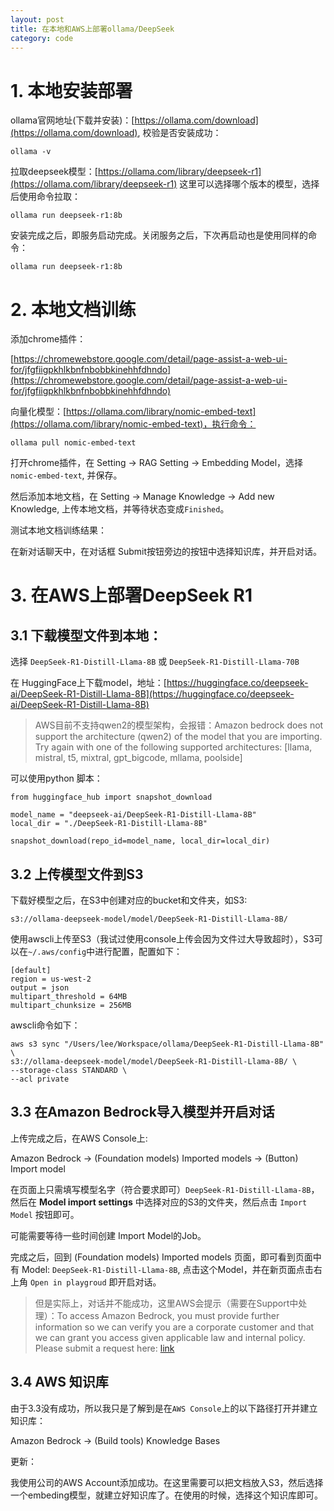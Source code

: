 ```yaml
---
layout: post
title: 在本地和AWS上部署ollama/DeepSeek
category: code
---
```


# 1. 本地安装部署

ollama官网地址(下载并安装)：[https://ollama.com/download](https://ollama.com/download), 校验是否安装成功：
```
ollama -v
```

拉取deepseek模型：[https://ollama.com/library/deepseek-r1](https://ollama.com/library/deepseek-r1) 这里可以选择哪个版本的模型，选择后使用命令拉取：
```
ollama run deepseek-r1:8b
```

安装完成之后，即服务启动完成。关闭服务之后，下次再启动也是使用同样的命令：
```
ollama run deepseek-r1:8b
```

# 2. 本地文档训练

添加chrome插件：

[https://chromewebstore.google.com/detail/page-assist-a-web-ui-for/jfgfiigpkhlkbnfnbobbkinehhfdhndo](https://chromewebstore.google.com/detail/page-assist-a-web-ui-for/jfgfiigpkhlkbnfnbobbkinehhfdhndo)

向量化模型：[https://ollama.com/library/nomic-embed-text](https://ollama.com/library/nomic-embed-text)，执行命令：
```
ollama pull nomic-embed-text
```

打开chrome插件，在 Setting -> RAG Setting -> Embedding Model，选择 `nomic-embed-text`, 并保存。

然后添加本地文档，在 Setting -> Manage Knowledge -> Add new Knowledge, 上传本地文档，并等待状态变成`Finished`。

测试本地文档训练结果：

在新对话聊天中，在对话框 Submit按钮旁边的按钮中选择知识库，并开启对话。

# 3. 在AWS上部署DeepSeek R1

## 3.1 下载模型文件到本地：

选择 `DeepSeek-R1-Distill-Llama-8B` 或 `DeepSeek-R1-Distill-Llama-70B`


在 HuggingFace上下载model，地址：[https://huggingface.co/deepseek-ai/DeepSeek-R1-Distill-Llama-8B](https://huggingface.co/deepseek-ai/DeepSeek-R1-Distill-Llama-8B)

> AWS目前不支持qwen2的模型架构，会报错：Amazon bedrock does not support the architecture (qwen2) of the model that you are importing. Try again with one of the following supported architectures: [llama, mistral, t5, mixtral, gpt_bigcode, mllama, poolside]

可以使用python 脚本：
```
from huggingface_hub import snapshot_download

model_name = "deepseek-ai/DeepSeek-R1-Distill-Llama-8B"
local_dir = "./DeepSeek-R1-Distill-Llama-8B"

snapshot_download(repo_id=model_name, local_dir=local_dir)
```

## 3.2 上传模型文件到S3

下载好模型之后，在S3中创建对应的bucket和文件夹，如S3: 
```
s3://ollama-deepseek-model/model/DeepSeek-R1-Distill-Llama-8B/
```

使用awscli上传至S3（我试过使用console上传会因为文件过大导致超时），S3可以在`~/.aws/config`中进行配置，配置如下：

```
[default]
region = us-west-2
output = json
multipart_threshold = 64MB
multipart_chunksize = 256MB
```

awscli命令如下：
```
aws s3 sync "/Users/lee/Workspace/ollama/DeepSeek-R1-Distill-Llama-8B" \
s3://ollama-deepseek-model/model/DeepSeek-R1-Distill-Llama-8B/ \
--storage-class STANDARD \
--acl private
```

## 3.3 在Amazon Bedrock导入模型并开启对话

上传完成之后，在AWS Console上:

Amazon Bedrock -> (Foundation models) Imported models -> (Button) Import model

在页面上只需填写模型名字（符合要求即可）`DeepSeek-R1-Distill-Llama-8B`，然后在 **Model import settings** 中选择对应的S3的文件夹，然后点击 `Import Model` 按钮即可。

可能需要等待一些时间创建 Import Model的Job。

完成之后，回到 (Foundation models) Imported models 页面，即可看到页面中有 Model: `DeepSeek-R1-Distill-Llama-8B`, 点击这个Model，并在新页面点击右上角 `Open in playgroud` 即开启对话。

> 但是实际上，对话并不能成功，这里AWS会提示（需要在Support中处理）：To access Amazon Bedrock, you must provide further information so we can verify you are a corporate customer and that we can grant you access given applicable law and internal policy. Please submit a request here: [link](https://support.console.aws.amazon.com/support/home#/case/create?issueType=customer-service&serviceCode=account-management&categoryCode=bedrock-allowlisting&locale=en)

## 3.4 AWS 知识库

由于3.3没有成功，所以我只是了解到是在`AWS Console`上的以下路径打开并建立知识库：

Amazon Bedrock -> (Build tools) Knowledge Bases

更新：

我使用公司的AWS Account添加成功。在这里需要可以把文档放入S3，然后选择一个embeding模型，就建立好知识库了。在使用的时候，选择这个知识库即可。
